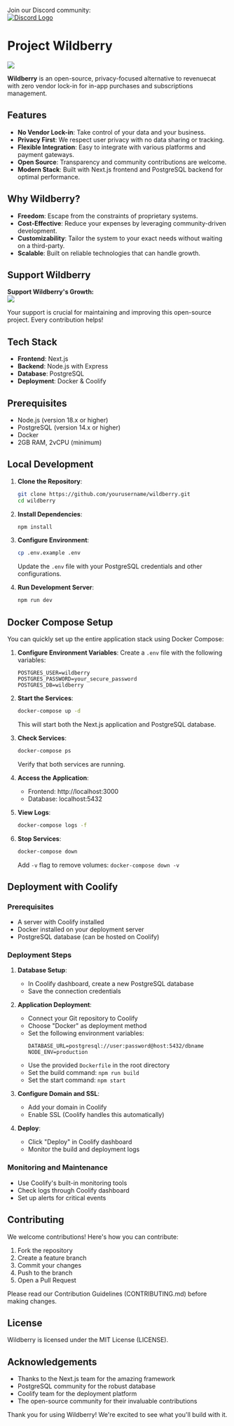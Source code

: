 Join our Discord community:  
<a href="https://discord.gg/7vCkqfyn"><img src="https://img.icons8.com/color/24/000000/discord-logo.png" alt="Discord Logo" /></a> 

# Project Wildberry

<img src="https://i.imgur.com/Hdt9TXr.png">

**Wildberry** is an open-source, privacy-focused alternative to revenuecat with zero vendor lock-in for in-app purchases and subscriptions management. 

## Features

- **No Vendor Lock-in**: Take control of your data and your business.
- **Privacy First**: We respect user privacy with no data sharing or tracking.
- **Flexible Integration**: Easy to integrate with various platforms and payment gateways.
- **Open Source**: Transparency and community contributions are welcome.
- **Modern Stack**: Built with Next.js frontend and PostgreSQL backend for optimal performance.

## Why Wildberry?

- **Freedom**: Escape from the constraints of proprietary systems.
- **Cost-Effective**: Reduce your expenses by leveraging community-driven development.
- **Customizability**: Tailor the system to your exact needs without waiting on a third-party.
- **Scalable**: Built on reliable technologies that can handle growth.

## Support Wildberry

**Support Wildberry's Growth:**  
<a href="https://buymeacoffee.com/rcopensource"><img src="https://img.buymeacoffee.com/button-api/?text=Buy%20me%20a%20coffee&emoji=&slug=rcopensource&button_colour=FF5F5F&font_colour=ffffff&font_family=Cookie&outline_colour=000000&coffee_colour=FFDD00"></a>

Your support is crucial for maintaining and improving this open-source project. Every contribution helps!

## Tech Stack

- **Frontend**: Next.js
- **Backend**: Node.js with Express
- **Database**: PostgreSQL
- **Deployment**: Docker & Coolify

## Prerequisites

- Node.js (version 18.x or higher)
- PostgreSQL (version 14.x or higher)
- Docker
- 2GB RAM, 2vCPU (minimum)

## Local Development

1. **Clone the Repository**:
   ```sh
   git clone https://github.com/yourusername/wildberry.git
   cd wildberry
   ```

2. **Install Dependencies**:
   ```sh
   npm install
   ```
   
3. **Configure Environment**:
   ```sh
   cp .env.example .env
   ```
   Update the `.env` file with your PostgreSQL credentials and other configurations.

4. **Run Development Server**:
   ```sh
   npm run dev
   ```

## Docker Compose Setup

You can quickly set up the entire application stack using Docker Compose:

1. **Configure Environment Variables**:
   Create a `.env` file with the following variables:
   ```
   POSTGRES_USER=wildberry
   POSTGRES_PASSWORD=your_secure_password
   POSTGRES_DB=wildberry
   ```

2. **Start the Services**:
   ```sh
   docker-compose up -d
   ```
   This will start both the Next.js application and PostgreSQL database.

3. **Check Services**:
   ```sh
   docker-compose ps
   ```
   Verify that both services are running.

4. **Access the Application**:
   - Frontend: http://localhost:3000
   - Database: localhost:5432

5. **View Logs**:
   ```sh
   docker-compose logs -f
   ```

6. **Stop Services**:
   ```sh
   docker-compose down
   ```
   Add `-v` flag to remove volumes: `docker-compose down -v`

## Deployment with Coolify

### Prerequisites
- A server with Coolify installed
- Docker installed on your deployment server
- PostgreSQL database (can be hosted on Coolify)

### Deployment Steps

1. **Database Setup**:
   - In Coolify dashboard, create a new PostgreSQL database
   - Save the connection credentials

2. **Application Deployment**:
   - Connect your Git repository to Coolify
   - Choose "Docker" as deployment method
   - Set the following environment variables:
     ```
     DATABASE_URL=postgresql://user:password@host:5432/dbname
     NODE_ENV=production
     ```
   - Use the provided `Dockerfile` in the root directory
   - Set the build command: `npm run build`
   - Set the start command: `npm start`

3. **Configure Domain and SSL**:
   - Add your domain in Coolify
   - Enable SSL (Coolify handles this automatically)

4. **Deploy**:
   - Click "Deploy" in Coolify dashboard
   - Monitor the build and deployment logs

### Monitoring and Maintenance

- Use Coolify's built-in monitoring tools
- Check logs through Coolify dashboard
- Set up alerts for critical events

## Contributing

We welcome contributions! Here's how you can contribute:

1. Fork the repository
2. Create a feature branch
3. Commit your changes
4. Push to the branch
5. Open a Pull Request

Please read our Contribution Guidelines (CONTRIBUTING.md) before making changes.

## License

Wildberry is licensed under the MIT License (LICENSE).

## Acknowledgements

- Thanks to the Next.js team for the amazing framework
- PostgreSQL community for the robust database
- Coolify team for the deployment platform
- The open-source community for their invaluable contributions

Thank you for using Wildberry! We're excited to see what you'll build with it.

